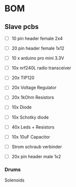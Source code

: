 # BOM

## Slave pcbs

* [ ] 10 pin header female  2x4
* [ ] 20 pin header female 1x12
* [ ] 10 x arduino pro mini 3.3V
* [ ] 10x nrf240L radio transceiver
* [ ] 20x TIP120
* [ ] 20x Voltage Regulator
* [ ] 20x 1kOhm Resistors
* [ ] 10x Diode
* [ ] 10x Schotky diode
* [ ] 40x Leds + Resistors
* [ ] 10x 10uF Capacitor
* [ ] Strom schraub verbinder
* [ ] 20x pin header male 1x2



### Drums

Solenoids